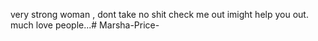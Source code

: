 very strong woman , dont take no shit  check me out imight help you out. much love people...# Marsha-Price-
